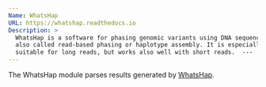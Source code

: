 ```yaml
---
Name: WhatsHap
URL: https://whatshap.readthedocs.io
Description: >
  WhatsHap is a software for phasing genomic variants using DNA sequencing reads,
  also called read-based phasing or haplotype assembly. It is especially
  suitable for long reads, but works also well with short reads.  ---
---
```


The WhatsHap module parses results generated by
[WhatsHap](https://whatshap.readthedocs.io).

